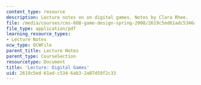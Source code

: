 ```yaml
---
content_type: resource
description: Lecture notes on on digital games. Notes by Clara Rhee.
file: /media/courses/cms-608-game-design-spring-2008/2619c5ed61adc5346ab32a87d59f2c33_MITCMS_608s08_lec_notes27.pdf
file_type: application/pdf
learning_resource_types:
- Lecture Notes
ocw_type: OCWFile
parent_title: Lecture Notes
parent_type: CourseSection
resourcetype: Document
title: 'Lecture: Digital Games'
uid: 2619c5ed-61ad-c534-6ab3-2a87d59f2c33
---
```


